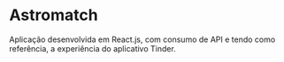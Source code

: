 # Astromatch
Aplicação desenvolvida em React.js, com consumo de API e tendo como referência, a experiência do aplicativo Tinder.
